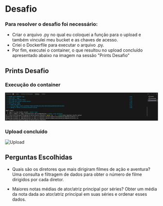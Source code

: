 # Desafio

### Para resolver o desafio foi necessário:
- Criar o arquivo .py no qual eu coloquei a função para o upload e também vinculei meu bucket e as chaves de acesso.
- Criei o Dockerfile para executar o arquivo .py.
- Por fim, executei o container, o que resultou no upload concluído apresentado abaixo na imagem na sessão "Prints Desafio"

## Prints Desafio

### Execução do container

![Execução](https://github.com/WendeldsCoelho/Programa-De-Bolsas-Compass-Uol/blob/main/Sprint_6/Evid%C3%AAncias/Desafio/Desafio-execu%C3%A7%C3%A3o.jpeg)

### Upload concluído

![Upload](https://github.com/WendeldsCoelho/Programa-De-Bolsas-Compass-Uol/blob/main/Sprint_6/Evid%C3%AAncias/Desafio/Desafio-upload.jpeg)

## Perguntas Escolhidas

-  Quais são os diretores que mais dirigiram filmes de ação e aventura?
  Uma consulta e filtragem de dados para obter o número de filme dirigidos por cada diretor.

-  Maiores notas médias de ator/atriz principal por séries?
  Obter um média da nota dada ao ator/atriz principal em suas séries e ordenar esses dados.
  

